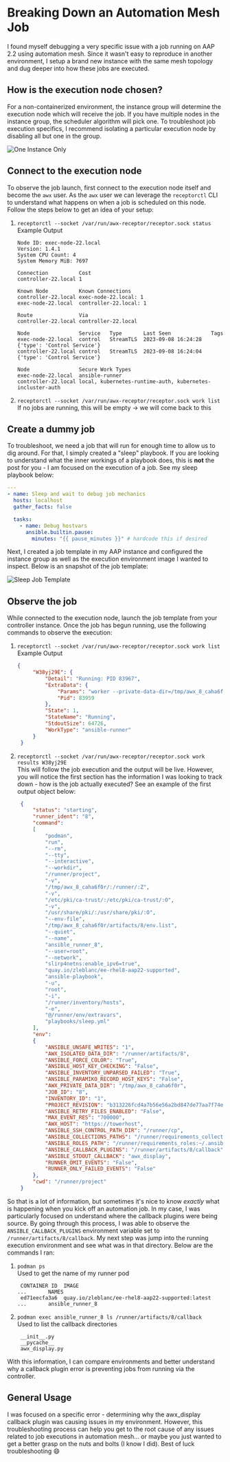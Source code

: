 # Breaking Down an Automation Mesh Job

I found myself debugging a very specific issue with a job running on AAP 2.2 using automation mesh. Since it wasn't easy to reproduce in another environment, I setup a brand new instance with the same mesh topology and dug deeper into how these jobs are executed.

## How is the execution node chosen?

For a non-containerized environment, the instance group will determine the execution node which will receive the job. If you have multiple nodes in the instance group, the scheduler algorithm will pick one. To troubleshoot job execution specifics, I recommend isolating a particular execution node by disabling all but one in the group.

![One Instance Only](.attachments/one_instance_only.png)

## Connect to the execution node

To observe the job launch, first connect to the execution node itself and become the `awx` user. As the `awx` user we can leverage the `receptorctl` CLI to understand what happens on when a job is scheduled on this node. Follow the steps below to get an idea of your setup:

1. `receptorctl --socket /var/run/awx-receptor/receptor.sock status`<br>Example Output
    ```
    Node ID: exec-node-22.local
    Version: 1.4.1
    System CPU Count: 4
    System Memory MiB: 7697

    Connection          Cost
    controller-22.local 1

    Known Node          Known Connections
    controller-22.local exec-node-22.local: 1 
    exec-node-22.local  controller-22.local: 1 

    Route               Via
    controller-22.local controller-22.local

    Node                Service   Type       Last Seen             Tags
    exec-node-22.local  control   StreamTLS  2023-09-08 16:24:28   {'type': 'Control Service'}
    controller-22.local control   StreamTLS  2023-09-08 16:24:04   {'type': 'Control Service'}

    Node                Secure Work Types
    exec-node-22.local  ansible-runner
    controller-22.local local, kubernetes-runtime-auth, kubernetes-incluster-auth
    ```
1. `receptorctl --socket /var/run/awx-receptor/receptor.sock work list`<br>
   If no jobs are running, this will be empty -> we will come back to this

## Create a dummy job

To troubleshoot, we need a job that will run for enough time to allow us to dig around. For that, I simply created a "sleep" playbook. If you are looking to understand what the inner workings of a playbook does, this is **not** the post for you - I am focused on the execution of a job. See my sleep playbook below:

```yaml
---
- name: Sleep and wait to debug job mechanics
  hosts: localhost
  gather_facts: false

  tasks:
    - name: Debug hostvars
      ansible.builtin.pause:
        minutes: "{{ pause_minutes }}" # hardcode this if desired
```

Next, I created a job template in my AAP instance and configured the instance group as well as the execution environment image I wanted to inspect. Below is an snapshot of the job template:

![Sleep Job Template](.attachments/sleep_job_template.png)

## Observe the job

While connected to the execution node, launch the job template from your controller instance. Once the job has begun running, use the following commands to observe the execution:

1. `receptorctl --socket /var/run/awx-receptor/receptor.sock work list`<br>Example Output
   ```json
   {
        "W38yj29E": {
            "Detail": "Running: PID 83967",
            "ExtraData": {
                "Params": "worker --private-data-dir=/tmp/awx_8_caha6f0r --delete",
                "Pid": 83959
            },
            "State": 1,
            "StateName": "Running",
            "StdoutSize": 64726,
            "WorkType": "ansible-runner"
        }
    }
    ```
1. `receptorctl --socket /var/run/awx-receptor/receptor.sock work results W38yj29E`
   <br>This will follow the job execution and the output will be live. However, you will notice the first section has the information I was looking to track down - how is the job actually executed? See an example of the first output object below:
   ```json
    {
        "status": "starting",
        "runner_ident": "8",
        "command":
        [
            "podman",
            "run",
            "--rm",
            "--tty",
            "--interactive",
            "--workdir",
            "/runner/project",
            "-v",
            "/tmp/awx_8_caha6f0r/:/runner/:Z",
            "-v",
            "/etc/pki/ca-trust/:/etc/pki/ca-trust/:O",
            "-v",
            "/usr/share/pki/:/usr/share/pki/:O",
            "--env-file",
            "/tmp/awx_8_caha6f0r/artifacts/8/env.list",
            "--quiet",
            "--name",
            "ansible_runner_8",
            "--user=root",
            "--network",
            "slirp4netns:enable_ipv6=true",
            "quay.io/zleblanc/ee-rhel8-aap22-supported",
            "ansible-playbook",
            "-u",
            "root",
            "-i",
            "/runner/inventory/hosts",
            "-e",
            "@/runner/env/extravars",
            "playbooks/sleep.yml"
        ],
        "env":
        {
            "ANSIBLE_UNSAFE_WRITES": "1",
            "AWX_ISOLATED_DATA_DIR": "/runner/artifacts/8",
            "ANSIBLE_FORCE_COLOR": "True",
            "ANSIBLE_HOST_KEY_CHECKING": "False",
            "ANSIBLE_INVENTORY_UNPARSED_FAILED": "True",
            "ANSIBLE_PARAMIKO_RECORD_HOST_KEYS": "False",
            "AWX_PRIVATE_DATA_DIR": "/tmp/awx_8_caha6f0r",
            "JOB_ID": "8",
            "INVENTORY_ID": "1",
            "PROJECT_REVISION": "b313226fcd4a7b56e56a2bd847de77aa7f74e78b",
            "ANSIBLE_RETRY_FILES_ENABLED": "False",
            "MAX_EVENT_RES": "700000",
            "AWX_HOST": "https://towerhost",
            "ANSIBLE_SSH_CONTROL_PATH_DIR": "/runner/cp",
            "ANSIBLE_COLLECTIONS_PATHS": "/runner/requirements_collections:~/.ansible/collections:/usr/share/ansible/collections",
            "ANSIBLE_ROLES_PATH": "/runner/requirements_roles:~/.ansible/roles:/usr/share/ansible/roles:/etc/ansible/roles",
            "ANSIBLE_CALLBACK_PLUGINS": "/runner/artifacts/8/callback",
            "ANSIBLE_STDOUT_CALLBACK": "awx_display",
            "RUNNER_OMIT_EVENTS": "False",
            "RUNNER_ONLY_FAILED_EVENTS": "False"
        },
        "cwd": "/runner/project"
    }
    ```

So that is a lot of information, but sometimes it's nice to know _exactly_ what is happening when you kick off an automation job. In my case, I was particularly focused on understand where the callback plugins were being source. By going through this process, I was able to observe the `ANSIBLE_CALLBACK_PLUGINS` environment variable set to `/runner/artifacts/8/callback`. My next step was jump into the running execution environment and see what was in that directory. Below are the commands I ran:

1. `podman ps`<br>Used to get the name of my runner pod
   ```
    CONTAINER ID  IMAGE                                             ...       NAMES
    ed71eecfa3a6  quay.io/zleblanc/ee-rhel8-aap22-supported:latest  ...       ansible_runner_8
   ```
1. `podman exec ansible_runner_8 ls /runner/artifacts/8/callback`<br>Used to list the callback directories
   ```
    __init__.py
    __pycache__
    awx_display.py
   ```

With this information, I can compare environments and better understand why a callback plugin error is preventing jobs from running via the controller.

## General Usage

I was focused on a specific error - determining why the awx_display callback plugin was causing issues in my environment. However, this troubleshooting process can help you get to the root cause of any issues related to job executions in automation mesh... or maybe you just wanted to get a better grasp on the nuts and bolts (I know I did). Best of luck troubleshooting 😄